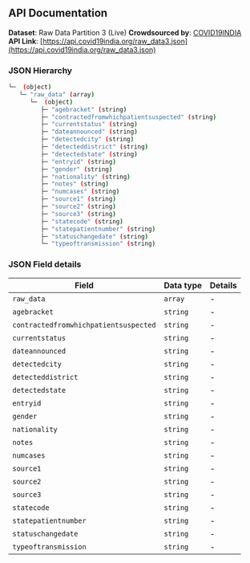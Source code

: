## API Documentation  

**Dataset**: Raw Data Partition 3 (Live)
**Crowdsourced by**: [COVID19INDIA](https://www.covid19india.org)  
**API Link**: [https://api.covid19india.org/raw_data3.json](https://api.covid19india.org/raw_data3.json)  

### JSON Hierarchy
```bash
└─  (object)
   └─ "raw_data" (array)
      └─  (object)
         ├─ "agebracket" (string)
         ├─ "contractedfromwhichpatientsuspected" (string)
         ├─ "currentstatus" (string)
         ├─ "dateannounced" (string)
         ├─ "detectedcity" (string)
         ├─ "detecteddistrict" (string)
         ├─ "detectedstate" (string)
         ├─ "entryid" (string)
         ├─ "gender" (string)
         ├─ "nationality" (string)
         ├─ "notes" (string)
         ├─ "numcases" (string)
         ├─ "source1" (string)
         ├─ "source2" (string)
         ├─ "source3" (string)
         ├─ "statecode" (string)
         ├─ "statepatientnumber" (string)
         ├─ "statuschangedate" (string)
         └─ "typeoftransmission" (string)

```


### JSON Field details
| Field | Data type | Details |
| ----- | --------- | ------- |
| `raw_data` |  `array` | - |
| `agebracket` |  `string` | - |
| `contractedfromwhichpatientsuspected` |  `string` | - |
| `currentstatus` |  `string` | - |
| `dateannounced` |  `string` | - |
| `detectedcity` |  `string` | - |
| `detecteddistrict` |  `string` | - |
| `detectedstate` |  `string` | - |
| `entryid` |  `string` | - |
| `gender` |  `string` | - |
| `nationality` |  `string` | - |
| `notes` |  `string` | - |
| `numcases` |  `string` | - |
| `source1` |  `string` | - |
| `source2` |  `string` | - |
| `source3` |  `string` | - |
| `statecode` |  `string` | - |
| `statepatientnumber` |  `string` | - |
| `statuschangedate` |  `string` | - |
| `typeoftransmission` |  `string` | - |

